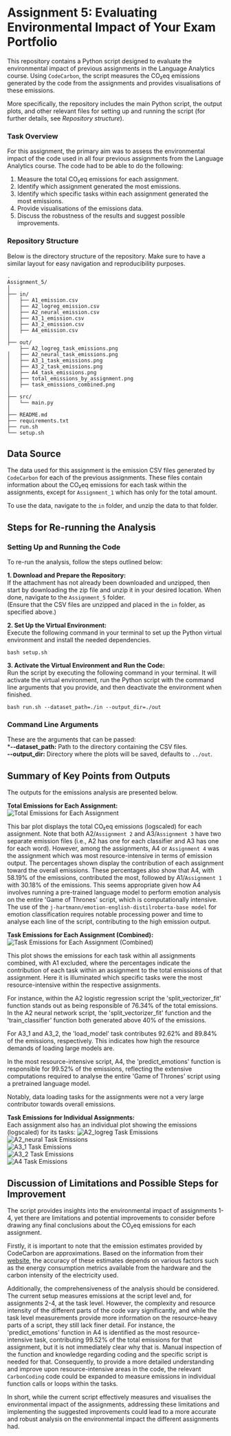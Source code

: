 # Assignment 5: Evaluating Environmental Impact of Your Exam Portfolio
This repository contains a Python script designed to evaluate the environmental impact of previous assignments in the Language Analytics course. Using `CodeCarbon`, the script measures the CO₂eq emissions generated by the code from the assignments and provides visualisations of these emissions.

More specifically, the repository includes the main Python script, the output plots, and other relevant files for setting up and running the script (for further details, see *Repository structure*).

### Task Overview
For this assignment, the primary aim was to assess the environmental impact of the code used in all four previous assignments from the Language Analytics course. The code had to be able to do the following:  
1. Measure the total CO₂eq emissions for each assignment.
2. Identify which assignment generated the most emissions.
3. Identify which specific tasks within each assignment generated the most emissions.
4. Provide visualisations of the emissions data.
5. Discuss the robustness of the results and suggest possible improvements.

### Repository Structure
Below is the directory structure of the repository. Make sure to have a similar layout for easy navigation and reproducibility purposes.  
```
.
Assignment_5/
│
├── in/
│   ├── A1_emission.csv
│   ├── A2_logreg_emission.csv
│   ├── A2_neural_emission.csv
│   ├── A3_1_emission.csv
│   ├── A3_2_emission.csv
│   ├── A4_emission.csv
│
├── out/
    ├── A2_logreg_task_emissions.png
│   ├── A2_neural_task_emissions.png
│   ├── A3_1_task_emissions.png
│   ├── A3_2_task_emissions.png
│   ├── A4_task_emissions.png
│   ├── total_emissions_by_assignment.png
│   ├── task_emissions_combined.png
│
├── src/
│   └── main.py
│
├── README.md
├── requirements.txt
├── run.sh
└── setup.sh
```

## Data Source
The data used for this assignment is the emission CSV files generated by `CodeCarbon` for each of the previous assignments. These files contain information about the CO₂eq emissions for each task within the assignments, except for `Assignment_1` which has only for the total amount.  

To use the data, navigate to the `in` folder, and unzip the data to that folder.

## Steps for Re-running the Analysis
### Setting Up and Running the Code
To re-run the analysis, follow the steps outlined below:

**1. Download and Prepare the Repository:**  
If the attachment has not already been downloaded and unzipped, then start by downloading the zip file and unzip it in your desired location. When done, navigate to the `Assignment_5` folder.  
(Ensure that the CSV files are unzipped and placed in the `in` folder, as specified above.)

**2. Set Up the Virtual Environment:**  
Execute the following command in your terminal to set up the Python virtual environment and install the needed dependencies.
```
bash setup.sh 
```

**3. Activate the Virtual Environment and Run the Code:**  
Run the script by executing the following command in your terminal. It will activate the virtual environment, run the Python script with the command line arguments that you provide, and then deactivate the environment when finished.
```
bash run.sh --dataset_path=./in --output_dir=./out
```

### Command Line Arguments
These are the arguments that can be passed:  
***--dataset_path:** Path to the directory containing the CSV files.  
**--output_dir:** Directory where the plots will be saved, defaults to `../out`.   

## Summary of Key Points from Outputs
The outputs for the emissions analysis are presented below.  

**Total Emissions for Each Assignment:**  
![Total Emissions for Each Assignment](./out/total_emissions_by_assignment.png)  

This bar plot displays the total CO₂eq emissions (logscaled) for each assignment. Note that both A2/`Assignment 2` and A3/`Assignment 3` have two separate emission files (i.e., A2 has one for each classifier and A3 has one for each word). However, among the assignments, A4 or `Assignment 4` was the assignment which was most resource-intensive in terms of emission output. The percentages shown display the contribution of each assignment toward the overall emissions. These percentages also show that A4, with 58.19% of the emissions, contributed the most, followed by A1/`Assignment 1` with 30.18% of the emissions. This seems appropriate given how A4 involves running a pre-trained language model to perform emotion analysis on the entire 'Game of Thrones' script, which is computationally intensive. The use of the `j-hartmann/emotion-english-distilroberta-base model` for emotion classification requires notable processing power and time to analyse each line of the script, contributing to the high emission output.

**Task Emissions for Each Assignment (Combined):**  
![Task Emissions for Each Assignment (Combined)](./out/task_emissions_combined.png)  

This plot shows the emissions for each task within all assignments combined, with A1 excluded, where the percentages indicate the contribution of each task within an assignment to the total emissions of that assignment. Here it is illuminated which specific tasks were the most resource-intensive within the respective assignments.  

For instance, within the A2 logistic regression script the 'split_vectorizer_fit' function stands out as being responsible of 76.34% of the total emissions. In the A2 neural network script, the 'split_vectorizer_fit' function and the 'train_classifier' function both generated above 40% of the emissions.

For A3_1 and A3_2, the 'load_model' task contributes 92.62% and 89.84% of the emissions, respectively. This indicates how high the resource demands of loading large models are.

In the most resource-intensive script, A4, the 'predict_emotions' function is responsible for 99.52% of the emissions, reflecting the extensive computations required to analyse the entire 'Game of Thrones' script using a pretrained language model. 

Notably, data loading tasks for the assignments were not a very large contributor towards overall emissions.  

**Task Emissions for Individual Assignments:**  
Each assignment also has an individual plot showing the emissions (logscaled) for its tasks:
![A2_logreg Task Emissions](./out/A2_logreg_task_emissions.png)  
![A2_neural Task Emissions](./out/A2_neural_task_emissions.png)  
![A3_1 Task Emissions](./out/A3_1_task_emissions.png)  
![A3_2 Task Emissions](./out/A3_2_task_emissions.png)  
![A4 Task Emissions](./out/A4_task_emissions.png)  

## Discussion of Limitations and Possible Steps for Improvement  
The script provides insights into the environmental impact of assignments 1-4, yet there are limitations and potential improvements to consider before drawing any final conclusions about the CO₂eq emissions for each assignment.

Firstly, it is important to note that the emission estimates provided by CodeCarbon are approximations. Based on the information from their [website](https://mlco2.github.io/codecarbon/methodology.html), the accuracy of these estimates depends on various factors such as the energy consumption metrics available from the hardware and the carbon intensity of the electricity used. 

Additionally, the comprehensiveness of the analysis should be considered. The current setup measures emissions at the script level and, for assignments 2-4, at the task level. However, the complexity and resource intensity of the different parts of the code vary significantly, and while the task level measurements provide more information on the resource-heavy parts of a script, they still lack finer detail. For instance, the 'predict_emotions' function in A4 is identified as the most resource-intensive task, contributing 99.52% of the total emissions for that assignment, but it is not immediately clear why that is. Manual inspection of the function and knowledge regarding coding and the specific script is needed for that. Consequently, to provide a more detailed understanding and improve upon resource-intensive areas in the code, the relevant `CarbonCoding` code could be expanded to measure emissions in individual function calls or loops within the tasks.

In short, while the current script effectively measures and visualises the environmental impact of the assignments, addressing these limitations and implementing the suggested improvements could lead to a more accurate and robust analysis on the environmental impact the different assignments had.